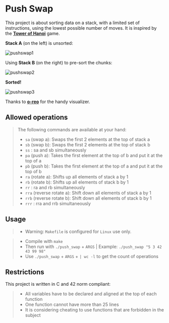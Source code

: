 # Push Swap

This project is about sorting data on a stack, with a limited set of instructions, using the lowest possible 
number of moves. It is inspired by the **[Tower of Hanoi](https://en.wikipedia.org/wiki/Tower_of_Hanoi)** game.

**Stack A** (on the left) is unsorted:

![pushswap1](https://github.com/dubmix/42-push-swap/assets/104844198/59ee682a-eb9a-4b18-8f7e-be7123804fa8)

Using **Stack B** (on the right) to pre-sort the chunks:

![pushswap2](https://github.com/dubmix/42-push-swap/assets/104844198/595411ae-0c04-4b86-9144-9b895e9930e6)

**Sorted!**

![pushswap3](https://github.com/dubmix/42-push-swap/assets/104844198/551557fc-2640-4050-a846-55153429ef96)

Thanks to **[o-reo](https://github.com/o-reo)** for the handy visualizer.

## Allowed operations

> The following commands are available at your hand:
> - `sa` (swap a): Swaps the first 2 elements at the top of stack a
> - `sb` (swap b): Swaps the first 2 elements at the top of stack b
> - `ss` : sa and sb simultaneously
> - `pa` (push a): Takes the first element at the top of b and put it at the top of a
> - `pb` (push b): Takes the first element at the top of a and put it at the top of b
> - `ra` (rotate a): Shifts up all elements of stack a by 1
> - `rb` (rotate b): Shifts up all elements of stack b by 1
> - `rr` : ra and rb simultaneously
> - `rra` (reverse rotate a): Shift down all elements of stack a by 1
> - `rrb` (reverse rotate b): Shift down all elements of stack b by 1
> - `rrr` : rra and rrb simultaneously

## Usage

> - Warning: `Makefile` is configured for `Linux` use only.

> - Compile with `make`
> - Then run with `./push_swap` + `ARGS` | Example: `./push_swap "5 3 42 43 99 98"`
> - Use `./push_swap` + `ARGS` + `| wc -l` to get the count of operations

## Restrictions

This project is written in C and 42 norm compliant:

> - All variables have to be declared and aligned at the top of each function
> - One function cannot have more than 25 lines
> - It is considering cheating to use functions that are forbidden in the subject














